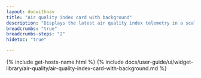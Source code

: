 ```yaml
---
layout: docwithnav
title: "Air quality index card with background"
description: "Displays the latest air quality index telemetry in a scalable rectangle card with the background image."
breadcrumbs: "true"
breadcrumbs-steps: "2"
hidetoc: "true"

---
```

{% include get-hosts-name.html %}
{% include docs/user-guide/ui/widget-library/air-quality/air-quality-index-card-with-background.md %}
